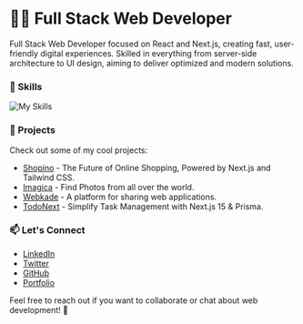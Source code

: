 # 👨‍💻 Full Stack Web Developer
Full Stack Web Developer focused on React and Next.js, creating fast, user-friendly digital experiences. Skilled in everything from server-side architecture to UI design, aiming to deliver optimized and modern solutions.

### 💼 Skills
![My Skills](https://skillicons.dev/icons?i=typescript,react,next,tailwind,prisma,mongodb,express,nodejs,nest,graphql,postgres,docker,vercel,git)

### 🚀 Projects
Check out some of my cool projects:

- [Shopino](https://github.com/soheilghanbary/shopino) - The Future of Online Shopping, Powered by Next.js and Tailwind CSS.
- [Imagica](https://github.com/soheilghanbary/imagica) - Find Photos from all over the world.
- [Webkade](https://webkade.vercel.app) - A platform for sharing web applications.
- [TodoNext](https://github.com/soheilghanbary/toodnext) - Simplify Task Management with Next.js 15 & Prisma.

### 📫 Let's Connect

- [LinkedIn](https://www.linkedin.com/in/soheilghanbary)
- [Twitter](https://twitter.com/soheil_prog)
- [GitHub](https://github.com/soheilghanbary)
- [Portfolio](https://soheilghanbary.ir/en)

Feel free to reach out if you want to collaborate or chat about web development! 💬
